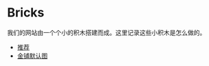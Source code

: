 # Bricks

我们的网站由一个个小的积木搭建而成。这里记录这些小积木是怎么做的。

  * [推荐](recommandation/index.md)
  * [金铺默认图](jpDefalutImg/index.md)

